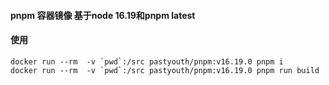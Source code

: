 
#### pnpm 容器镜像 基于node 16.19和pnpm latest

#### 使用
```
docker run --rm  -v `pwd`:/src pastyouth/pnpm:v16.19.0 pnpm i
docker run --rm  -v `pwd`:/src pastyouth/pnpm:v16.19.0 pnpm run build
```